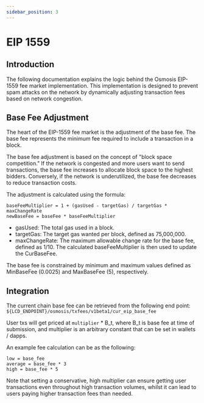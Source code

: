 ```yaml
---
sidebar_position: 3
---
```


# EIP 1559

## Introduction
The following documentation explains the logic behind the Osmosis EIP-1559 fee market implementation. This implementation is designed to prevent spam attacks on the network by dynamically adjusting transaction fees based on network congestion. 

## Base Fee Adjustment

The heart of the EIP-1559 fee market is the adjustment of the base fee. The base fee represents the minimum fee required to include a transaction in a block.

The base fee adjustment is based on the concept of "block space competition." If the network is congested and more users want to send transactions, the base fee increases to allocate block space to the highest bidders. Conversely, if the network is underutilized, the base fee decreases to reduce transaction costs.

The adjustment is calculated using the formula:
```
baseFeeMultiplier = 1 + (gasUsed - targetGas) / targetGas * maxChangeRate
newBaseFee = baseFee * baseFeeMultiplier
```
- gasUsed: The total gas used in a block.
- targetGas: The target gas wanted per block, defined as 75,000,000.
- maxChangeRate: The maximum allowable change rate for the base fee, defined as 1/10.
The calculated baseFeeMultiplier is then used to update the CurBaseFee.

The base fee is constrained by minimum and maximum values defined as MinBaseFee (0.0025) and MaxBaseFee (5), respectively.

## Integration
The current chain base fee can be retrieved from the following end point:
 `${LCD_ENDPOINT}/osmosis/txfees/v1beta1/cur_eip_base_fee`

User txs will get priced at `multiplier` * B_t, where B_t is base fee at time of submission, and multiplier is an arbitrary constant that can be set in wallets / dapps.

An example fee calculation can be as the following:
```
low = base_fee
average = base_fee * 3
high = base_fee * 5
```

Note that setting a conservative, high multiplier can ensure getting user transactions even throughout high transaction volumes, whilst it can lead to users paying higher transaction fees than needed.

